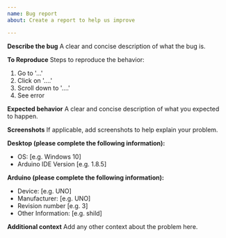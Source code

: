 ```yaml
---
name: Bug report
about: Create a report to help us improve

---
```


**Describe the bug**
A clear and concise description of what the bug is.

**To Reproduce**
Steps to reproduce the behavior:
1. Go to '...'
2. Click on '....'
3. Scroll down to '....'
4. See error

**Expected behavior**
A clear and concise description of what you expected to happen.

**Screenshots**
If applicable, add screenshots to help explain your problem.

**Desktop (please complete the following information):**
 - OS: [e.g. Windows 10]
 - Arduino IDE Version [e.g. 1.8.5]

**Arduino (please complete the following information):**
 - Device: [e.g. UNO]
 - Manufacturer: [e.g. UNO]
 - Revision number [e.g. 3]
 - Other Information: [e.g. shild]

**Additional context**
Add any other context about the problem here.

